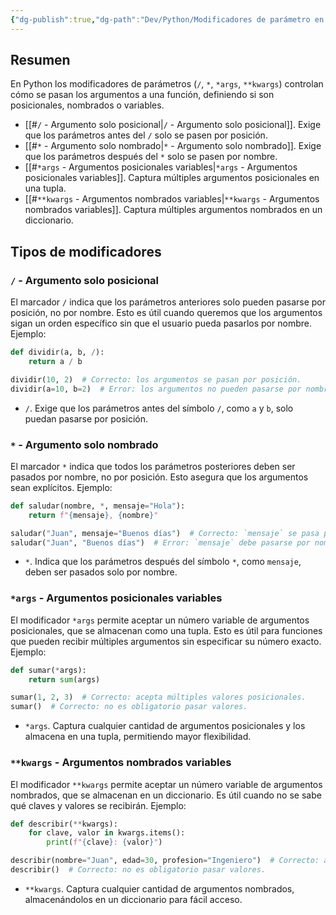 ```yaml
---
{"dg-publish":true,"dg-path":"Dev/Python/Modificadores de parámetro en Python.md","permalink":"/dev/python/modificadores-de-parametro-en-python/"}
---
```


## Resumen
En Python los modificadores de parámetros (`/`, `*`, `*args`, `**kwargs`) controlan cómo se pasan los argumentos a una función, definiendo si son posicionales, nombrados o variables.
- [[#`/` - Argumento solo posicional|`/` - Argumento solo posicional]]. Exige que los parámetros antes del `/` solo se pasen por posición.
- [[#`*` - Argumento solo nombrado|`*` - Argumento solo nombrado]]. Exige que los parámetros después del `*` solo se pasen por nombre.
- [[#`*args` - Argumentos posicionales variables|`*args` - Argumentos posicionales variables]]. Captura múltiples argumentos posicionales en una tupla.
- [[#`**kwargs` - Argumentos nombrados variables|`**kwargs` - Argumentos nombrados variables]]. Captura múltiples argumentos nombrados en un diccionario.

## Tipos de modificadores
### `/` - Argumento solo posicional
El marcador `/` indica que los parámetros anteriores solo pueden pasarse por posición, no por nombre. Esto es útil cuando queremos que los argumentos sigan un orden específico sin que el usuario pueda pasarlos por nombre. Ejemplo:

```py
def dividir(a, b, /):
    return a / b

dividir(10, 2)  # Correcto: los argumentos se pasan por posición.
dividir(a=10, b=2)  # Error: los argumentos no pueden pasarse por nombre.
```
- `/`. Exige que los parámetros antes del símbolo `/`, como `a` y `b`, solo puedan pasarse por posición.

### `*` - Argumento solo nombrado
El marcador `*` indica que todos los parámetros posteriores deben ser pasados por nombre, no por posición. Esto asegura que los argumentos sean explícitos. Ejemplo:

```py
def saludar(nombre, *, mensaje="Hola"):
    return f"{mensaje}, {nombre}"

saludar("Juan", mensaje="Buenos días")  # Correcto: `mensaje` se pasa por nombre.
saludar("Juan", "Buenos días")  # Error: `mensaje` debe pasarse por nombre.
```
- `*`. Indica que los parámetros después del símbolo `*`, como `mensaje`, deben ser pasados solo por nombre.

### `*args` - Argumentos posicionales variables
El modificador `*args` permite aceptar un número variable de argumentos posicionales, que se almacenan como una tupla. Esto es útil para funciones que pueden recibir múltiples argumentos sin especificar su número exacto. Ejemplo:

```py
def sumar(*args):
    return sum(args)

sumar(1, 2, 3)  # Correcto: acepta múltiples valores posicionales.
sumar()  # Correcto: no es obligatorio pasar valores.
```
- `*args`. Captura cualquier cantidad de argumentos posicionales y los almacena en una tupla, permitiendo mayor flexibilidad.

### `**kwargs` - Argumentos nombrados variables
El modificador `**kwargs` permite aceptar un número variable de argumentos nombrados, que se almacenan en un diccionario. Es útil cuando no se sabe qué claves y valores se recibirán. Ejemplo:

```py
def describir(**kwargs):
    for clave, valor in kwargs.items():
        print(f"{clave}: {valor}")

describir(nombre="Juan", edad=30, profesion="Ingeniero")  # Correcto: acepta argumentos nombrados.
describir()  # Correcto: no es obligatorio pasar valores.
```
- `**kwargs`. Captura cualquier cantidad de argumentos nombrados, almacenándolos en un diccionario para fácil acceso.